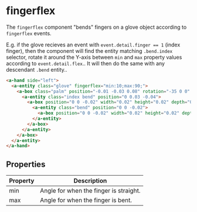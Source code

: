 # fingerflex

The `fingerflex` component "bends" fingers on a glove object according to `fingerflex` events.

E.g. if the glove recieves an event with `event.detail.finger == 1` (index finger), then the component will find the entity matching `.bend.index` selector, rotate it around the Y-axis between `min` and `max` property values according to `event.detail.flex`.. It will then do the same with any descendant `.bend` entity..

```html
<a-hand side="left">
  <a-entity class="glove" fingerflex="min:10;max:90;">
    <a-box class="palm" position="-0.01 -0.03 0.08" rotation="-35 0 0" width="0.02" height="0.08" depth="0.08">
      <a-entity class="index bend" position="0 0.03 -0.04">
        <a-box position="0 0 -0.02" width="0.02" height="0.02" depth="0.04">
          <a-entity class="bend" position="0 0 -0.02">
            <a-box position="0 0 -0.02" width="0.02" height="0.02" depth="0.04"></a-box>
          </a-entity>
        </a-box>
      </a-entity>
    </a-box>
  </a-entity>
</a-hand>
```


## Properties

| Property | Description                            |
| -------- | -------------------------------------- |
| min      | Angle for when the finger is straight. |
| max      | Angle for when the finger is bent.     |
